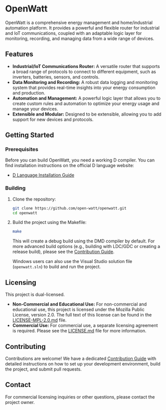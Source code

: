 # OpenWatt

OpenWatt is a comprehensive energy management and home/industrial automation platform. It provides a powerful and flexible router for industrial and IoT communications, coupled with an adaptable logic layer for monitoring, recording, and managing data from a wide range of devices.

## Features

- **Industrial/IoT Communications Router:** A versatile router that supports a broad range of protocols to connect to different equipment, such as inverters, batteries, sensors, and controls.
- **Data Monitoring and Recording:** A robust data logging and monitoring system that provides real-time insights into your energy consumption and production.
- **Automation and Management:** A powerful logic layer that allows you to create custom rules and automation to optimize your energy usage and manage your devices.
- **Extensible and Modular:** Designed to be extensible, allowing you to add support for new devices and protocols.

## Getting Started

### Prerequisites

Before you can build OpenWatt, you need a working D compiler. You can find installation instructions on the official D language website:

- [D Language Installation Guide](https://dlang.org/install.html)

### Building

1.  Clone the repository:
    ```bash
    git clone https://github.com/open-watt/openwatt.git
    cd openwatt
    ```

2.  Build the project using the Makefile:
    ```bash
    make
    ```
    This will create a debug build using the DMD compiler by default. For more advanced build options (e.g., building with LDC/GDC or creating a release build), please see the [Contribution Guide](CONTRIBUTING.md#build-process).

    Windows users can also use the Visual Studio solution file (`openwatt.sln`) to build and run the project.

## Licensing

This project is dual-licensed.

- **Non-Commercial and Educational Use:** For non-commercial and educational use, this project is licensed under the Mozilla Public License, version 2.0. The full text of this license can be found in the [LICENSE-MPL-2.0.md](LICENSE-MPL-2.0.md) file.
- **Commercial Use:** For commercial use, a separate licensing agreement is required. Please see the [LICENSE.md](LICENSE.md) file for more information.

## Contributing

Contributions are welcome! We have a dedicated [Contribution Guide](CONTRIBUTING.md) with detailed instructions on how to set up your development environment, build the project, and submit pull requests.

## Contact

For commercial licensing inquiries or other questions, please contact the project owner.

